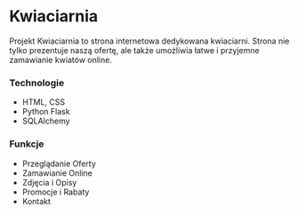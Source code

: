# Kwiaciarnia
Projekt Kwiaciarnia to strona internetowa dedykowana kwiaciarni. Strona nie tylko prezentuje naszą ofertę, ale także umożliwia łatwe i przyjemne zamawianie kwiatów online.
 
### Technologie
- HTML, CSS
- Python Flask
- SQLAlchemy

### Funkcje
- Przeglądanie Oferty
- Zamawianie Online
- Zdjęcia i Opisy
- Promocje i Rabaty
- Kontakt
